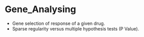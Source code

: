 # Gene_Analysing
* Gene selection of response of a given drug.  
* Sparse regularity versus multiple hypothesis tests (P Value).  

